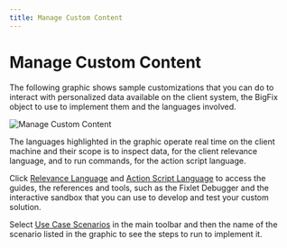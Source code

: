 ```yaml
---
title: Manage Custom Content
---
```


# Manage Custom Content

The following graphic shows sample customizations that you can do to interact with personalized data 
available on the client system, the BigFix object to use to implement them and the languages involved.

![Manage Custom Content](/static/img/manage-custom-content.png "Manage Custom Content")

The languages highlighted in the graphic operate real time on the client machine and their scope is to inspect 
data, for the client relevance language, and to run commands, for the action script language.

Click [Relevance Language](/relevance/) and [Action Script Language](/action-script/) to access the guides, the 
references and tools, such as the Fixlet Debugger and the interactive sandbox that you can use to develop and test your 
custom solution.

Select [Use Case Scenarios](/use-cases/) in the main toolbar and then the name of the scenario listed in the graphic to 
see the steps to run to implement it.
